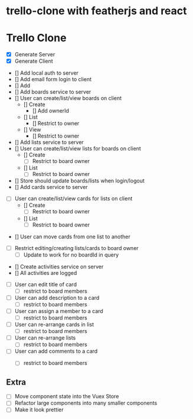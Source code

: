 # trello-clone with featherjs and react

# Trello Clone

* [x] Generate Server
* [x] Generate Client
* [] Add local auth to server
* [] Add email form login to client 
* [] Add 
* [] Add boards service to server
* [] User can create/list/view boards on client
  * [] Create
    * [] Add ownerId
  * [] List
    * [] Restrict to owner
  * [] View
    * [] Restrict to owner
* [] Add lists service to server
* [] User can create/list/view lists for boards on client
  * [] Create
    * [ ] Restrict to board owner
  * [] List
    * [ ] Restrict to board owner
* [] Store should update boards/lists when login/logout
* [] Add cards service to server
* [ ] User can create/list/view cards for lists on client
  * [] Create
    * [ ] Restrict to board owner
  * [] List
    * [ ] Restrict to board owner
* [] User can move cards from one list to another
* [ ] Restrict editing/creating lists/cards to board owner
  * [ ] Update to work for no boardId in query 
* [] Create activities service on server
* [] All activities are logged
* [ ] User can edit title of card
  * [ ] restrict to board members
* [ ] User can add description to a card
  * [ ] restrict to board members
* [ ] User can assign a member to a card
  * [ ] restrict to board members
* [ ] User can re-arrange cards in list
  * [ ] restrict to board members
* [ ] User can re-arrange lists
  * [ ] restrict to board members
* [ ] User can add comments to a card
  * [ ] restrict to board members


## Extra

* [ ] Move component state into the Vuex Store
* [ ] Refactor large components into many smaller components
* [ ] Make it look prettier